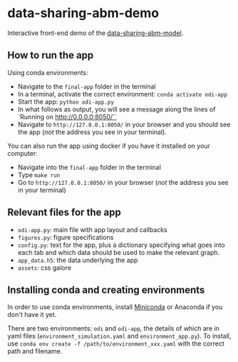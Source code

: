 # data-sharing-abm-demo
Interactive front-end demo of the [data-sharing-abm-model](https://github.com/theodi/data-sharing-abm-model).

## How to run the app

Using conda environments:

* Navigate to the `final-app` folder in the terminal
* In a terminal, activate the correct environment: `conda activate odi-app`
* Start the app: `python odi-app.py`
* In what follows as output, you will see a message along the lines of `Running on http://0.0.0.0:8050/``
* Navigate to `http://127.0.0.1:8050/` in your browser and you should see the app  (_not_ the address you see in your terminal).

You can also run the app using docker if you have it installed on your computer:

* Navigate into the `final-app` folder in the terminal
* Type `make run`
* Go to `http://127.0.0.1:8050/` in your browser (_not_ the address you see in your terminal)

## Relevant files for the app

* `odi-app.py`: main file with app layout and callbacks
* `figures.py`: figure specifications
* `config.py`: text for the app, plus a dictionary specifying what goes into each tab and which data should be used to make the relevant graph.
* `app_data.h5`: the data underlying the app
* `assets`: css galore


## Installing conda and creating environments

In order to use conda environments, install [Miniconda](https://conda.io/miniconda.html) or Anaconda if you don't have it yet.

There are two environments: `odi` and `odi-app`, the details of which are in yaml files (`environment_simulation.yaml` and `environment_app.py`). To install, use `conda env create -f /path/to/environment_xxx.yaml` with the correct path and filename.
